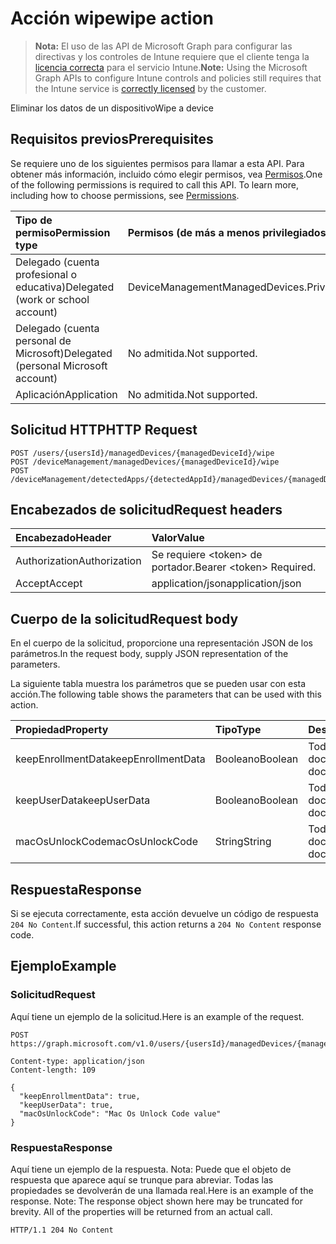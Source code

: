 # <a name="wipe-action"></a><span data-ttu-id="a01f5-101">Acción wipe</span><span class="sxs-lookup"><span data-stu-id="a01f5-101">wipe action</span></span>

> <span data-ttu-id="a01f5-102">**Nota:** El uso de las API de Microsoft Graph para configurar las directivas y los controles de Intune requiere que el cliente tenga la [licencia correcta](https://go.microsoft.com/fwlink/?linkid=839381) para el servicio Intune.</span><span class="sxs-lookup"><span data-stu-id="a01f5-102">**Note:** Using the Microsoft Graph APIs to configure Intune controls and policies still requires that the Intune service is [correctly licensed](https://go.microsoft.com/fwlink/?linkid=839381) by the customer.</span></span>

<span data-ttu-id="a01f5-103">Eliminar los datos de un dispositivo</span><span class="sxs-lookup"><span data-stu-id="a01f5-103">Wipe a device</span></span>
## <a name="prerequisites"></a><span data-ttu-id="a01f5-104">Requisitos previos</span><span class="sxs-lookup"><span data-stu-id="a01f5-104">Prerequisites</span></span>
<span data-ttu-id="a01f5-p101">Se requiere uno de los siguientes permisos para llamar a esta API. Para obtener más información, incluido cómo elegir permisos, vea [Permisos](../../../concepts/permissions_reference.md).</span><span class="sxs-lookup"><span data-stu-id="a01f5-p101">One of the following permissions is required to call this API. To learn more, including how to choose permissions, see [Permissions](../../../concepts/permissions_reference.md).</span></span>

|<span data-ttu-id="a01f5-107">Tipo de permiso</span><span class="sxs-lookup"><span data-stu-id="a01f5-107">Permission type</span></span>|<span data-ttu-id="a01f5-108">Permisos (de más a menos privilegiados)</span><span class="sxs-lookup"><span data-stu-id="a01f5-108">Permissions (from most to least privileged)</span></span>|
|:---|:---|
|<span data-ttu-id="a01f5-109">Delegado (cuenta profesional o educativa)</span><span class="sxs-lookup"><span data-stu-id="a01f5-109">Delegated (work or school account)</span></span>|<span data-ttu-id="a01f5-110">DeviceManagementManagedDevices.PriviligedOperation.All</span><span class="sxs-lookup"><span data-stu-id="a01f5-110">DeviceManagementManagedDevices.PriviligedOperation.All</span></span>|
|<span data-ttu-id="a01f5-111">Delegado (cuenta personal de Microsoft)</span><span class="sxs-lookup"><span data-stu-id="a01f5-111">Delegated (personal Microsoft account)</span></span>|<span data-ttu-id="a01f5-112">No admitida.</span><span class="sxs-lookup"><span data-stu-id="a01f5-112">Not supported.</span></span>|
|<span data-ttu-id="a01f5-113">Aplicación</span><span class="sxs-lookup"><span data-stu-id="a01f5-113">Application</span></span>|<span data-ttu-id="a01f5-114">No admitida.</span><span class="sxs-lookup"><span data-stu-id="a01f5-114">Not supported.</span></span>|

## <a name="http-request"></a><span data-ttu-id="a01f5-115">Solicitud HTTP</span><span class="sxs-lookup"><span data-stu-id="a01f5-115">HTTP Request</span></span>
<!-- {
  "blockType": "ignored"
}
-->
``` http
POST /users/{usersId}/managedDevices/{managedDeviceId}/wipe
POST /deviceManagement/managedDevices/{managedDeviceId}/wipe
POST /deviceManagement/detectedApps/{detectedAppId}/managedDevices/{managedDeviceId}/wipe
```

## <a name="request-headers"></a><span data-ttu-id="a01f5-116">Encabezados de solicitud</span><span class="sxs-lookup"><span data-stu-id="a01f5-116">Request headers</span></span>
|<span data-ttu-id="a01f5-117">Encabezado</span><span class="sxs-lookup"><span data-stu-id="a01f5-117">Header</span></span>|<span data-ttu-id="a01f5-118">Valor</span><span class="sxs-lookup"><span data-stu-id="a01f5-118">Value</span></span>|
|:---|:---|
|<span data-ttu-id="a01f5-119">Authorization</span><span class="sxs-lookup"><span data-stu-id="a01f5-119">Authorization</span></span>|<span data-ttu-id="a01f5-120">Se requiere &lt;token&gt; de portador.</span><span class="sxs-lookup"><span data-stu-id="a01f5-120">Bearer &lt;token&gt; Required.</span></span>|
|<span data-ttu-id="a01f5-121">Accept</span><span class="sxs-lookup"><span data-stu-id="a01f5-121">Accept</span></span>|<span data-ttu-id="a01f5-122">application/json</span><span class="sxs-lookup"><span data-stu-id="a01f5-122">application/json</span></span>|

## <a name="request-body"></a><span data-ttu-id="a01f5-123">Cuerpo de la solicitud</span><span class="sxs-lookup"><span data-stu-id="a01f5-123">Request body</span></span>
<span data-ttu-id="a01f5-124">En el cuerpo de la solicitud, proporcione una representación JSON de los parámetros.</span><span class="sxs-lookup"><span data-stu-id="a01f5-124">In the request body, supply JSON representation of the parameters.</span></span>

<span data-ttu-id="a01f5-125">La siguiente tabla muestra los parámetros que se pueden usar con esta acción.</span><span class="sxs-lookup"><span data-stu-id="a01f5-125">The following table shows the parameters that can be used with this action.</span></span>

|<span data-ttu-id="a01f5-126">Propiedad</span><span class="sxs-lookup"><span data-stu-id="a01f5-126">Property</span></span>|<span data-ttu-id="a01f5-127">Tipo</span><span class="sxs-lookup"><span data-stu-id="a01f5-127">Type</span></span>|<span data-ttu-id="a01f5-128">Descripción</span><span class="sxs-lookup"><span data-stu-id="a01f5-128">Description</span></span>|
|:---|:---|:---|
|<span data-ttu-id="a01f5-129">keepEnrollmentData</span><span class="sxs-lookup"><span data-stu-id="a01f5-129">keepEnrollmentData</span></span>|<span data-ttu-id="a01f5-130">Booleano</span><span class="sxs-lookup"><span data-stu-id="a01f5-130">Boolean</span></span>|<span data-ttu-id="a01f5-131">Todavía no documentado</span><span class="sxs-lookup"><span data-stu-id="a01f5-131">Not yet documented</span></span>|
|<span data-ttu-id="a01f5-132">keepUserData</span><span class="sxs-lookup"><span data-stu-id="a01f5-132">keepUserData</span></span>|<span data-ttu-id="a01f5-133">Booleano</span><span class="sxs-lookup"><span data-stu-id="a01f5-133">Boolean</span></span>|<span data-ttu-id="a01f5-134">Todavía no documentado</span><span class="sxs-lookup"><span data-stu-id="a01f5-134">Not yet documented</span></span>|
|<span data-ttu-id="a01f5-135">macOsUnlockCode</span><span class="sxs-lookup"><span data-stu-id="a01f5-135">macOsUnlockCode</span></span>|<span data-ttu-id="a01f5-136">String</span><span class="sxs-lookup"><span data-stu-id="a01f5-136">String</span></span>|<span data-ttu-id="a01f5-137">Todavía no documentado</span><span class="sxs-lookup"><span data-stu-id="a01f5-137">Not yet documented</span></span>|



## <a name="response"></a><span data-ttu-id="a01f5-138">Respuesta</span><span class="sxs-lookup"><span data-stu-id="a01f5-138">Response</span></span>
<span data-ttu-id="a01f5-139">Si se ejecuta correctamente, esta acción devuelve un código de respuesta `204 No Content`.</span><span class="sxs-lookup"><span data-stu-id="a01f5-139">If successful, this action returns a `204 No Content` response code.</span></span>

## <a name="example"></a><span data-ttu-id="a01f5-140">Ejemplo</span><span class="sxs-lookup"><span data-stu-id="a01f5-140">Example</span></span>
### <a name="request"></a><span data-ttu-id="a01f5-141">Solicitud</span><span class="sxs-lookup"><span data-stu-id="a01f5-141">Request</span></span>
<span data-ttu-id="a01f5-142">Aquí tiene un ejemplo de la solicitud.</span><span class="sxs-lookup"><span data-stu-id="a01f5-142">Here is an example of the request.</span></span>
``` http
POST https://graph.microsoft.com/v1.0/users/{usersId}/managedDevices/{managedDeviceId}/wipe

Content-type: application/json
Content-length: 109

{
  "keepEnrollmentData": true,
  "keepUserData": true,
  "macOsUnlockCode": "Mac Os Unlock Code value"
}
```

### <a name="response"></a><span data-ttu-id="a01f5-143">Respuesta</span><span class="sxs-lookup"><span data-stu-id="a01f5-143">Response</span></span>
<span data-ttu-id="a01f5-p102">Aquí tiene un ejemplo de la respuesta. Nota: Puede que el objeto de respuesta que aparece aquí se trunque para abreviar. Todas las propiedades se devolverán de una llamada real.</span><span class="sxs-lookup"><span data-stu-id="a01f5-p102">Here is an example of the response. Note: The response object shown here may be truncated for brevity. All of the properties will be returned from an actual call.</span></span>
``` http
HTTP/1.1 204 No Content
```








